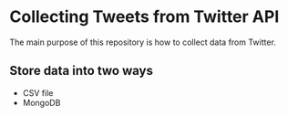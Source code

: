 # Collecting Tweets from Twitter API
The main purpose of this repository is how to collect data from Twitter.


## Store data into two ways
- CSV file
- MongoDB
